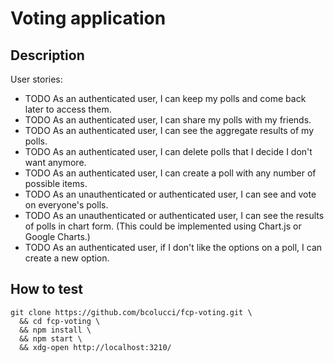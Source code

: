 
# Voting application

## Description

User stories:
- TODO As an authenticated user, I can keep my polls and come back later to access them.
- TODO As an authenticated user, I can share my polls with my friends.
- TODO As an authenticated user, I can see the aggregate results of my polls.
- TODO As an authenticated user, I can delete polls that I decide I don't want anymore.
- TODO As an authenticated user, I can create a poll with any number of possible items.
- TODO As an unauthenticated or authenticated user, I can see and vote on everyone's polls.
- TODO As an unauthenticated or authenticated user, I can see the results of polls in chart form. (This could be implemented using Chart.js or Google Charts.)
- TODO As an authenticated user, if I don't like the options on a poll, I can create a new option.

## How to test

    git clone https://github.com/bcolucci/fcp-voting.git \
      && cd fcp-voting \
      && npm install \
      && npm start \
      && xdg-open http://localhost:3210/
